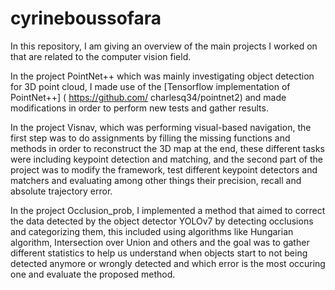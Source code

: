 # cyrineboussofara


In this repository, I am giving an overview of the main projects I worked on that are related to the computer vision field.

In the project PointNet++ which was mainly investigating object detection for 3D point cloud, I made use of the [Tensorflow implementation of PointNet++] ( https://github.com/
charlesq34/pointnet2) and made modifications in order to perform new tests and gather results.

In the project Visnav, which was performing visual-based navigation, the first step was to do assignments by filling the missing functions and methods in order to reconstruct
the 3D map at the end, these different tasks were including keypoint detection and matching, and the second part of the project was to modify the framework, test different
keypoint detectors and matchers and evaluating among other things their precision, recall and absolute trajectory error.

In the project Occlusion_prob, I implemented a method that aimed to correct the data detected by the object detector YOLOv7 by detecting occlusions and categorizing them,
this included using algorithms like Hungarian algorithm, Intersection over Union and others and the goal was to gather different statistics to help us understand when objects
start to not being detected anymore or wrongly detected and which error is the most occuring one and evaluate the proposed method.

